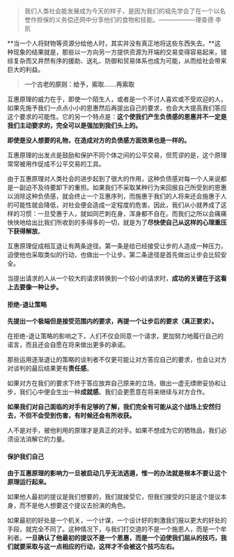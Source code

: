 > 我们人类社会能发展成为今天的样子，是因为我们的祖先学会了在一个以名誉作担保的义务偿还网中分享他们的食物和技能。——————理查德·李凯

**当一个人将财物等资源分给他人时，其实并没有真正地将这些东西失去。**这种现象的结果就是，那些以一方向另一方提供资源为开端的交易变得容易起来，错综复杂而又井然有序的援助、送礼、防御和贸易体系也成为可能，从而给社会带来巨大的利益。

> **一个古老的原则：给予，索取……再索取**

互惠原理的威力在于，即使一个陌生人，或者是一个不讨人喜欢或不受欢迎的人，如果先施予我们一点点小小的恩惠然后再提出自己的要求，也会大大提高我们答应这个要求的可能性。它的另一个特点是：**这个使我们产生负债感的恩惠并不一定是我们主动要求的，完全可以是强加到我们头上的。**

**即使是没人想要的礼物，在造成对方的负债感方面效果也是一样的。**

互惠原理的出发点是鼓励和保护不同个体之间的公平交易，但荒谬的是，这个原理常常被用作促成不公平交易的工具。

由于互惠原理对人类社会的进步起到了很大的作用，这种负债感对每一个人来说都是一副迫不及待要卸下的重担。如果我们不采取某种行为来回报自己所受到的恩惠以消除这种负债感，就会终止一个互惠序列，而施惠于我们的人将来还会施惠于人的可能性就会降低，对社会便会造成一定程度的危害。因此，我们从小就养成了这样的习惯：一旦受惠于人，就如同芒刺在身，浑身都不自在。而我们之所以会痛痛快快地给出比我们所收到的多得多的一切，就是为了**尽快使自己从这样的心理重压下获得解放**。

互惠原理促成相互退让有两条途径。第一条是给已经接受让步的人造成一种压力，迫使他也采取类似的行动，也做出一个让步。第二条途径是首先做出让步会比较安全。

当提出请求的人从一个较大的请求转换到一个较小的请求时，**成功的关键在于这看上去要像一种让步。**

#### 拒绝-退让策略

**先提出一个极端但是接受范围内的要求，再提一个让步后的要求（真正要求）。**

在拒绝-退让策略的影响之下，人们不仅会同意一个请求，更加努力地履行自己的诺言，而且还会自愿在将来做出更多的承诺。

那些运用逐渐退让的策略的谈判者不仅更可能让对方答应自己的要求，也会让对方对谈判的最后结果更有**责任感**。

如果对方在我们的要求下终于答应放弃自己原来的立场，做出一虚无缥缈妥协和让步，我们心中便会生出一种**成就感**。我们会更愿意在将来继续与对方合作。

**如果我们对自己面临的对手有足够的了解，我们完全有可能从这个战场上安然归去，不但不会受到伤害，有时候还会有所收获。**

人不是对手，被他利用的原理才是真正的对手。如果不想成为它的牺牲品，我们必须设法消解它的力量。

#### 保护我们自己

**由于互惠原理的影响力一旦被启动几乎无法逃遁，惟一的办法就是根本不要让这个原理运行起来。**

如果他人最初的提议是我们想要的，我们就接受它，但我们接受的只是这个提议本身，而不是他人想要这个提议去扮演的角色。

如果最初的好处是一个机关，一个计谋，一个设计好的刺激我们报以更大的好处的手段，就完全不同了。这种情况下，与我们打交道的不是一个施恩人，而是一个牟利者。**一旦确认了他最初的提议不是一个恩惠，而是一个迫使我们屈从的技巧，我们就要采取与这一点相应的行动，这样才不会被这个技巧左右。**



